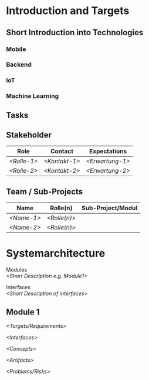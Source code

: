 # Introduction and Targets

## Short Introduction into Technologies
### Mobile

### Backend
### IoT
### Machine Learning

## Tasks

## Stakeholder

| Role         | Contact        | Expectations      |
|--------------|----------------|-------------------|
| *\<Rolle-1>* | *\<Kontakt-1>* | *\<Erwartung-1>*  |
| *\<Rolle-2>* | *\<Kontakt-2>* | *\<Erwartung-2>*  |

## Team / Sub-Projects

| Name         | Rolle(n)       | Sub-Project/Modul |
|--------------|----------------|-------------------|
| *\<Name-1>*  | *\<Rolle(n)>*  |                   |
| *\<Name-2>*  | *\<Rolle(n)>*  |                   |

# Systemarchitecture

Modules  
*\<Short Description e.g. Module1>*

Interfaces  
*\<Short Description of interfaces>*

## Module 1

*\<Targets/Requirements>*

*\<Interfaces>*

*\<Concepts>*

*\<Artifacts>*

*\<Problems/Risks>*
